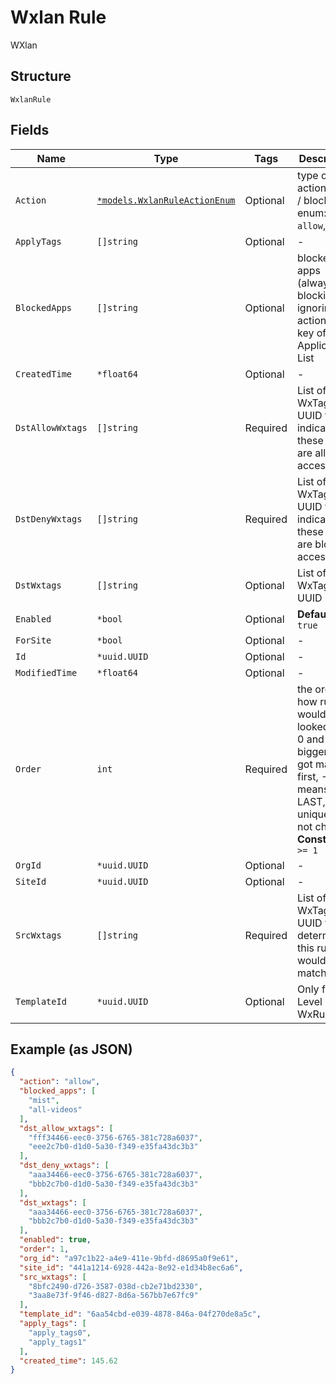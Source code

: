 
# Wxlan Rule

WXlan

## Structure

`WxlanRule`

## Fields

| Name | Type | Tags | Description |
|  --- | --- | --- | --- |
| `Action` | [`*models.WxlanRuleActionEnum`](../../doc/models/wxlan-rule-action-enum.md) | Optional | type of action, allow / block. enum: `allow`, `block` |
| `ApplyTags` | `[]string` | Optional | - |
| `BlockedApps` | `[]string` | Optional | blocked apps (always blocking, ignoring action), the key of Get Application List |
| `CreatedTime` | `*float64` | Optional | - |
| `DstAllowWxtags` | `[]string` | Required | List of WxTag UUID to indicate these tags are allowed access |
| `DstDenyWxtags` | `[]string` | Required | List of WxTag UUID to indicate these tags are blocked access |
| `DstWxtags` | `[]string` | Optional | List of WxTag UUID |
| `Enabled` | `*bool` | Optional | **Default**: `true` |
| `ForSite` | `*bool` | Optional | - |
| `Id` | `*uuid.UUID` | Optional | - |
| `ModifiedTime` | `*float64` | Optional | - |
| `Order` | `int` | Required | the order how rules would be looked up, > 0 and bigger order got matched first, -1 means LAST, uniqueness not checked<br>**Constraints**: `>= 1` |
| `OrgId` | `*uuid.UUID` | Optional | - |
| `SiteId` | `*uuid.UUID` | Optional | - |
| `SrcWxtags` | `[]string` | Required | List of WxTag UUID to determine if this rule would match |
| `TemplateId` | `*uuid.UUID` | Optional | Only for Org Level WxRule |

## Example (as JSON)

```json
{
  "action": "allow",
  "blocked_apps": [
    "mist",
    "all-videos"
  ],
  "dst_allow_wxtags": [
    "fff34466-eec0-3756-6765-381c728a6037",
    "eee2c7b0-d1d0-5a30-f349-e35fa43dc3b3"
  ],
  "dst_deny_wxtags": [
    "aaa34466-eec0-3756-6765-381c728a6037",
    "bbb2c7b0-d1d0-5a30-f349-e35fa43dc3b3"
  ],
  "dst_wxtags": [
    "aaa34466-eec0-3756-6765-381c728a6037",
    "bbb2c7b0-d1d0-5a30-f349-e35fa43dc3b3"
  ],
  "enabled": true,
  "order": 1,
  "org_id": "a97c1b22-a4e9-411e-9bfd-d8695a0f9e61",
  "site_id": "441a1214-6928-442a-8e92-e1d34b8ec6a6",
  "src_wxtags": [
    "8bfc2490-d726-3587-038d-cb2e71bd2330",
    "3aa8e73f-9f46-d827-8d6a-567bb7e67fc9"
  ],
  "template_id": "6aa54cbd-e039-4878-846a-04f270de8a5c",
  "apply_tags": [
    "apply_tags0",
    "apply_tags1"
  ],
  "created_time": 145.62
}
```

